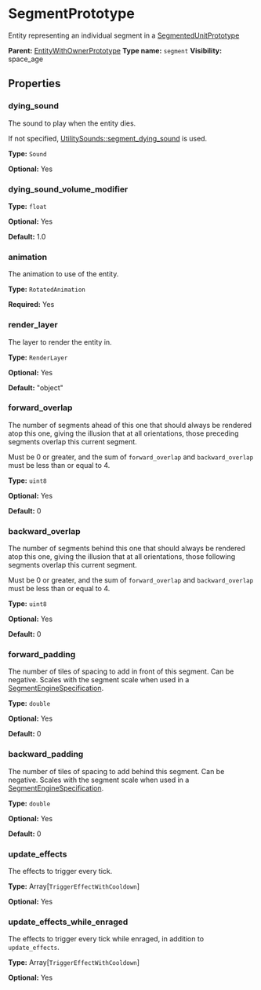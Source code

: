 # SegmentPrototype

Entity representing an individual segment in a [SegmentedUnitPrototype](prototype:SegmentedUnitPrototype)

**Parent:** [EntityWithOwnerPrototype](EntityWithOwnerPrototype.md)
**Type name:** `segment`
**Visibility:** space_age

## Properties

### dying_sound

The sound to play when the entity dies.

If not specified, [UtilitySounds::segment_dying_sound](prototype:UtilitySounds::segment_dying_sound) is used.

**Type:** `Sound`

**Optional:** Yes

### dying_sound_volume_modifier

**Type:** `float`

**Optional:** Yes

**Default:** 1.0

### animation

The animation to use of the entity.

**Type:** `RotatedAnimation`

**Required:** Yes

### render_layer

The layer to render the entity in.

**Type:** `RenderLayer`

**Optional:** Yes

**Default:** "object"

### forward_overlap

The number of segments ahead of this one that should always be rendered atop this one, giving the illusion that at all orientations, those preceding segments overlap this current segment.

Must be 0 or greater, and the sum of `forward_overlap` and `backward_overlap` must be less than or equal to 4.

**Type:** `uint8`

**Optional:** Yes

**Default:** 0

### backward_overlap

The number of segments behind this one that should always be rendered atop this one, giving the illusion that at all orientations, those following segments overlap this current segment.

Must be 0 or greater, and the sum of `forward_overlap` and `backward_overlap` must be less than or equal to 4.

**Type:** `uint8`

**Optional:** Yes

**Default:** 0

### forward_padding

The number of tiles of spacing to add in front of this segment. Can be negative. Scales with the segment scale when used in a [SegmentEngineSpecification](prototype:SegmentEngineSpecification).

**Type:** `double`

**Optional:** Yes

**Default:** 0

### backward_padding

The number of tiles of spacing to add behind this segment. Can be negative. Scales with the segment scale when used in a [SegmentEngineSpecification](prototype:SegmentEngineSpecification).

**Type:** `double`

**Optional:** Yes

**Default:** 0

### update_effects

The effects to trigger every tick.

**Type:** Array[`TriggerEffectWithCooldown`]

**Optional:** Yes

### update_effects_while_enraged

The effects to trigger every tick while enraged, in addition to `update_effects`.

**Type:** Array[`TriggerEffectWithCooldown`]

**Optional:** Yes

